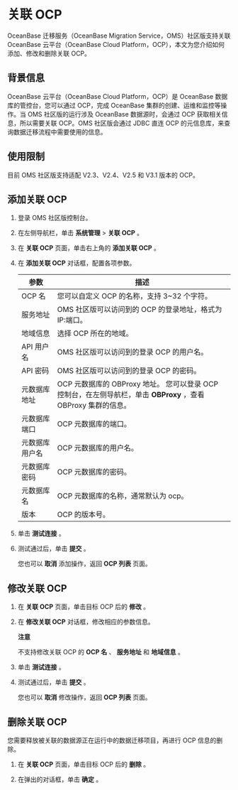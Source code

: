 关联 OCP 
===========================

OceanBase 迁移服务（OceanBase Migration Service，OMS）社区版支持关联 OceanBase 云平台（OceanBase Cloud Platform，OCP），本文为您介绍如何添加、修改和删除关联 OCP。

背景信息 
-------------------------

OceanBase 云平台（OceanBase Cloud Platform，OCP）是 OceanBase 数据库的管控台，您可以通过 OCP，完成 OceanBase 集群的创建、运维和监控等操作。当 OMS 社区版的运行涉及 OceanBase 数据源时，会通过 OCP 获取相关信息，所以需要关联 OCP。OMS 社区版会通过 JDBC 直连 OCP 的元信息库，来查询数据迁移流程中需要使用的信息。

使用限制 
-------------------------

目前 OMS 社区版支持适配 V2.3、V2.4、V2.5 和 V3.1 版本的 OCP。

添加关联 OCP 
-----------------------------

1. 登录 OMS 社区版控制台。

   

2. 在左侧导航栏，单击 **系统管理** \> **关联 OCP** 。

   

3. 在 **关联 OCP** 页面，单击右上角的 **添加关联 OCP** 。

   

4. 在 **添加关联 OCP** 对话框，配置各项参数。

   

   |   参数    |                                              描述                                              |
   |---------|----------------------------------------------------------------------------------------------|
   | OCP 名   | 您可以自定义 OCP 的名称，支持 3\~32 个字符。                                                                 |
   | 服务地址    | OMS 社区版可以访问到的 OCP 的登录地址，格式为 IP:端口。                                                           |
   | 地域信息    | 选择 OCP 所在的地域。                                                                                |
   | API 用户名 | OMS 社区版可以访问到的登录 OCP 的用户名。                                                                    |
   | API 密码  | OMS 社区版可以访问到的登录 OCP 的密码。                                                                     |
   | 元数据库地址  | OCP 元数据库的 OBProxy 地址。 您可以登录 OCP 控制台，在左侧导航栏，单击 **OBProxy** ，查看 OBProxy 集群的信息。 |
   | 元数据库端口  | OCP 元数据库的端口。                                                                                 |
   | 元数据库用户名 | OCP 元数据库的用户名。                                                                                |
   | 元数据库密码  | OCP 元数据库的密码。                                                                                 |
   | 元数据库名   | OCP 元数据库的名称，通常默认为 ocp。                                                                       |
   | 版本      | OCP 的版本号。                                                                                    |

   

5. 单击 **测试连接** 。

   

6. 测试通过后，单击 **提交** 。

   您也可以 **取消** 添加操作，返回 **OCP 列表** 页面。
   




修改关联 OCP 
-----------------------------

1. 在 **关联 OCP** 页面，单击目标 OCP 后的 **修改** 。

   

2. 在 **修改关联 OCP** 对话框，修改相应的参数信息。

   **注意**

   

   不支持修改关联 OCP 的 **OCP 名** 、 **服务地址** 和 **地域信息** 。
   

3. 单击 **测试连接** 。

   

4. 测试通过后，单击 **提交** 。

   您也可以 **取消** 修改操作，返回 **OCP 列表** 页面。
   




删除关联 OCP 
-----------------------------

您需要释放被关联的数据源正在运行中的数据迁移项目，再进行 OCP 信息的删除。

1. 在 **关联 OCP** 页面，单击目标 OCP 后的 **删除** 。

   

2. 在弹出的对话框，单击 **确定** 。

   



